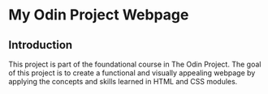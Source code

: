 # My Odin Project Webpage

## Introduction

This project is part of the foundational course in The Odin Project. The goal of this project is to create a functional and visually appealing webpage by applying the concepts and skills learned in HTML and CSS modules.
